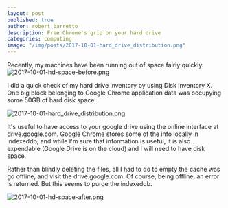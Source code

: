```yaml
---
layout: post
published: true
author: robert barretto
description: Free Chrome's grip on your hard drive
categories: computing
image: "/img/posts/2017-10-01-hard_drive_distribution.png"
---
```

Recently, my machines have been running out of space fairly quickly.  
![2017-10-01-hd-space-before.png]({{site.baseurl}}/img/posts/2017-10-01-hd-space-before.png)

I did a quick check of my hard drive inventory by using Disk Inventory X. One big block belonging to Google Chrome application data was occupying some 50GB of hard disk space.

![2017-10-01-hard_drive_distribution.png]({{site.baseurl}}/img/posts/2017-10-01-hard_drive_distribution.png)

It's useful to have access to your google drive using the online interface at drive.google.com.  Google Chrome stores some of the info locally in indexeddb, and while I'm sure that information is useful, it is also expendable (Google Drive is on the cloud)  and I will need to have disk space.

Rather than blindly deleting the files, all I had to do to empty the cache was go offline, and visit the drive.google.com.  Of course, being offline, an error is returned.  But this seems to purge the indexeddb.

![2017-10-01-hd-space-after.png]({{site.baseurl}}/img/posts/2017-10-01-hd-space-after.png)
